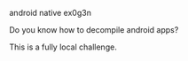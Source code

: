 android native
ex0g3n

Do you know how to decompile android apps?

This is a fully local challenge.
